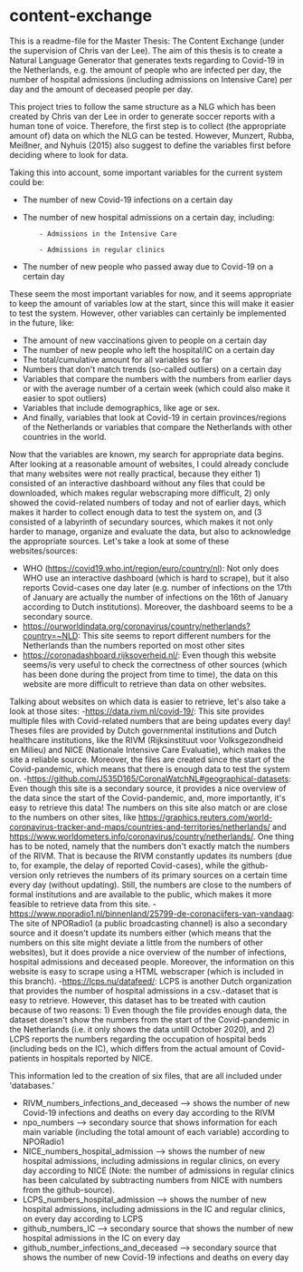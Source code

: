 # content-exchange
This is a readme-file for the Master Thesis: The Content Exchange (under the supervision of Chris van der Lee). 
The aim of this thesis is to create a Natural Language Generator that generates texts regarding to Covid-19 in the Netherlands,
e.g. the amount of people who are infected per day, the number of hospital admissions (including admissions on Intensive Care) per day and the amount of deceased people per day.

This project tries to follow the same structure as a NLG which has been created by Chris van der Lee in order to generate soccer reports with a human tone of voice.
Therefore, the first step is to collect (the appropriate amount of) data on which the NLG can be tested. However, Munzert, Rubba, Meißner, and Nyhuis (2015) also suggest to define the variables first before deciding where to look for data.

Taking this into account, some important variables for the current system could be:
- The number of new Covid-19 infections on a certain day
- The number of new hospital admissions on a certain day, including:
          
          - Admissions in the Intensive Care
          
          - Admissions in regular clinics
- The number of new people who passed away due to Covid-19 on a certain day

These seem the most important variables for now, and it seems appropriate to keep the amount of variables low at the start, since this will make it easier to test the system. However, other variables can certainly be implemented in the future, like:
- The amount of new vaccinations given to people on a certain day
- The number of new people who left the hospital/IC on a certain day
- The total/cumulative amount for all variables so far
- Numbers that don't match trends (so-called outliers) on a certain day
- Variables that compare the numbers with the numbers from earlier days or with the average number of a certain week (which could also make it easier to spot outliers)
- Variables that include demographics, like age or sex.
- And finally, variables that look at Covid-19 in certain provinces/regions of the Netherlands or variables that compare the Netherlands with other countries in the world.

Now that the variables are known, my search for appropriate data begins. After looking at a reasonable amount of websites, I could already conclude that many websites were not really practical, because they either 1) consisted of an interactive dashboard without any files that could be downloaded, which makes regular webscraping more difficult, 2) only showed the covid-related numbers of today and not of earlier days, which makes it harder to collect enough data to test the system on, and (3 consisted of a labyrinth of secundary sources, which makes it not only harder to manage, organize and evaluate the data, but also to acknowledge the appropriate sources. Let's take a look at some of these websites/sources:
- WHO (https://covid19.who.int/region/euro/country/nl): Not only does WHO use an interactive dashboard (which is hard to scrape), but it also reports Covid-cases one day later (e.g. number of infections on the 17th of January are actually the number of infections on the 16th of January according to Dutch institutions). Moreover, the dashboard seems to be a secondary source.
- https://ourworldindata.org/coronavirus/country/netherlands?country=~NLD: This site seems to report different numbers for the Netherlands than the numbers reported on most other sites
- https://coronadashboard.rijksoverheid.nl/: Even though this website seems/is very useful to check the correctness of other sources (which has been done during the project from time to time), the data on this website are more difficult to retrieve than data on other websites.

Talking about websites on which data is easier to retrieve, let's also take a look at those sites:
-https://data.rivm.nl/covid-19/: This site provides multiple files with Covid-related numbers that are being updates every day! Theses files are provided by Dutch governmental institutions and Dutch healthcare institutions, like the RIVM (Rijksinstituut voor Volksgezondheid en Milieu) and NICE (Nationale Intensive Care Evaluatie), which makes the site a reliable source. Moreover, the files are created since the start of the Covid-pandemic, which means that there is enough data to test the system on.
-https://github.com/J535D165/CoronaWatchNL#geographical-datasets: Even though this site is a secondary source, it provides a nice overview of the data since the start of the Covid-pandemic, and, more importantly, it's easy to retrieve this data! The numbers on this site also match or are close to the numbers on other sites, like https://graphics.reuters.com/world-coronavirus-tracker-and-maps/countries-and-territories/netherlands/ and https://www.worldometers.info/coronavirus/country/netherlands/. One thing has to be noted, namely that the numbers don't exactly match the numbers of the RIVM. That is because the RIVM constantly updates its numbers (due to, for example, the delay of reported Covid-cases), while the github-version only retrieves the numbers of its primary sources on a certain time every day (without updating). Still, the numbers are close to the numbers of formal institutions and are available to the public, which makes it more feasible to retrieve data from this site.
-https://www.nporadio1.nl/binnenland/25799-de-coronacijfers-van-vandaag: The site of NPORadio1 (a public broadcasting channel) is also a secondary source and it doesn't update its numbers either (which means that the numbers on this site might deviate a little from the numbers of other websites), but it does provide a nice overview of the number of infections, hospital admissions and deceased people. Moreover, the information on this website is easy to scrape using a HTML webscraper (which is included in this branch).
-https://lcps.nu/datafeed/: LCPS is another Dutch organization that provides the number of hospital admissions in a csv.-dataset that is easy to retrieve. However, this dataset has to be treated with caution because of two reasons: 1) Even though the file provides enough data, the dataset doesn't show the numbers from the start of the Covid-pandemic in the Netherlands (i.e. it only shows the data untill October 2020), and 2) LCPS reports the numbers regarding the occupation of hospital beds (including beds on the IC), which differs from the actual amount of Covid-patients in hospitals reported by NICE.

This information led to the creation of six files, that are all included under 'databases.'
- RIVM_numbers_infections_and_deceased --> shows the number of new Covid-19 infections and deaths on every day according to the RIVM
- npo_numbers --> secondary source that shows information for each main variable (including the total amount of each variable) according to NPORadio1
- NICE_numbers_hospital_admission --> shows the number of new hospital admissions, including admissions in regular clinics, on every day according to NICE (Note: the number of admissions in regular clinics has been calculated by subtracting numbers from NICE with numbers from the github-source).
- LCPS_numbers_hospital_admission --> shows the number of new hospital admissions, including admissions in the IC and regular clinics, on every day according to LCPS
- github_numbers_IC --> secondary source that shows the number of new hospital admissions in the IC on every day
- github_number_infections_and_deceased --> secondary source that shows the number of new Covid-19 infections and deaths on every day
